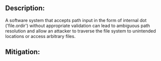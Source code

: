 ## Description:

A software system that accepts path input in the form of internal dot ('file.ordir') without appropriate validation can lead to ambiguous path resolution and allow an attacker to traverse the file system to unintended locations or access arbitrary files.



## Mitigation:
